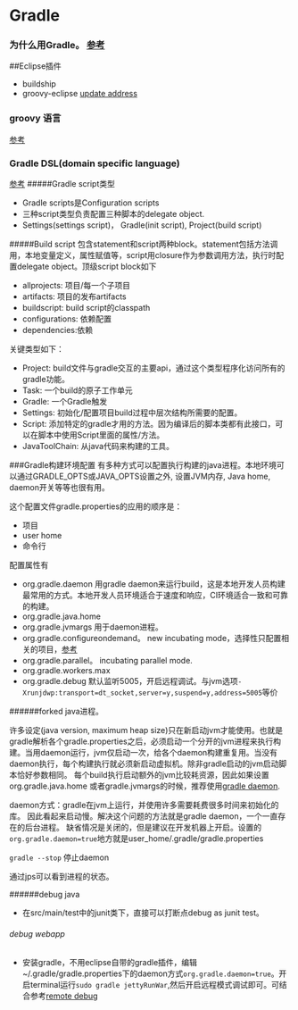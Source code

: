 # Gradle

### 为什么用Gradle。 [参考](https://gradle.org/maven_vs_gradle/)

##Eclipse插件
+ buildship
+ groovy-eclipse [update address](https://github.com/groovy/groovy-eclipse/wiki)

### groovy 语言
[参考](http://groovy-lang.org/documentation.html)


### Gradle DSL(domain specific language)
[参考](https://docs.gradle.org/current/dsl/)
#####Gradle script类型

+ Gradle scripts是Configuration scripts<br>
+ 三种script类型负责配置三种脚本的delegate object.<br>
+ Settings(settings script)， Gradle(init script), Project(build script)

#####Build script
包含statement和script两种block。statement包括方法调用，本地变量定义，属性赋值等，script用closure作为参数调用方法，执行时配置delegate object。顶级script block如下

+ allprojects: 项目/每一个子项目
+ artifacts: 项目的发布artifacts
+ buildscript: build script的classpath
+ configurations: 依赖配置
+ dependencies:依赖

关键类型如下：

+ Project:  build文件与gradle交互的主要api，通过这个类型程序化访问所有的gradle功能。
+ Task: 一个build的原子工作单元
+ Gradle: 一个Gradle触发
+ Settings: 初始化/配置项目build过程中层次结构所需要的配置。
+ Script: 添加特定的gradle才用的方法。因为编译后的脚本类都有此接口，可以在脚本中使用Script里面的属性/方法。
+ JavaToolChain: 从java代码来构建的工具。




###Gradle构建环境配置
有多种方式可以配置执行构建的java进程。本地环境可以通过GRADLE_OPTS或JAVA_OPTS设置之外, 设置JVM内存, Java home, daemon开关等等也很有用。

这个配置文件gradle.properties的应用的顺序是：

+ 项目
+ user home
+ 命令行

配置属性有

+ org.gradle.daemon 用gradle daemon来运行build，这是本地开发人员构建最常用的方式。本地开发人员环境适合于速度和响应，CI环境适合一致和可靠的构建。
+ org.gradle.java.home
+ org.gradle.jvmargs 用于daemon进程。
+ org.gradle.configureondemand。 new incubating mode，选择性只配置相关的项目，[参考](https://docs.gradle.org/current/userguide/multi_project_builds.html#sec:configuration_on_demand)
+ org.gradle.parallel。 incubating parallel mode.
+ org.gradle.workers.max
+ org.gradle.debug 默认监听5005，开启远程调试。与jvm选项`-Xrunjdwp:transport=dt_socket,server=y,suspend=y,address=5005`等价


######forked java进程。

许多设定(java version, maximum heap size)只在新启动jvm才能使用。也就是gradle解析各个gradle.properties之后，必须启动一个分开的jvm进程来执行构建。当用daemon运行，jvm仅启动一次，给各个daemon构建重复用。当没有daemon执行，每个构建执行就必须新启动虚拟机。除非gradle启动的jvm启动脚本恰好参数相同。
每个build执行启动额外的jvm比较耗资源，因此如果设置org.gradle.java.home 或者gradle.jvmargs的时候，推荐使用[gradle daemon](https://docs.gradle.org/current/userguide/gradle_daemon.html).

daemon方式：gradle在jvm上运行，并使用许多需要耗费很多时间来初始化的库。
因此看起来启动慢。解决这个问题的方法就是gradle daemon，一个一直存在的后台进程。
缺省情况是关闭的，但是建议在开发机器上开启。设置的`org.gradle.daemon=true`地方就是user_home/.gradle/gradle.properties

`gradle --stop` 停止daemon

通过jps可以看到进程的状态。

######debug java

+ 在src/main/test中的junit类下，直接可以打断点debug as junit test。

###### debug webapp
+ 安装gradle，不用eclipse自带的gradle插件，编辑~/.gradle/gradle.properties下的daemon方式`org.gradle.daemon=true`。开启terminal运行`sudo gradle jettyRunWar`,然后开启远程模式调试即可。可结合参考[remote debug](ch3/eclipse-remote-debug.md)